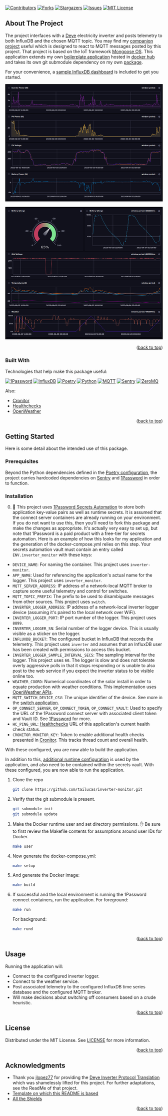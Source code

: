 <a name="readme-top"></a>

[![Contributors][contributors-shield]][contributors-url]
[![Forks][forks-shield]][forks-url]
[![Stargazers][stars-shield]][stars-url]
[![Issues][issues-shield]][issues-url]
[![MIT License][license-shield]][license-url]

## About The Project

The project interfaces with a [Deye][deye-url] electricity inverter and posts telemetry to both InfluxDB and the chosen MQTT topic. You may find my [companion project][switch-app-url] useful which is designed to react to MQTT messages posted by this project. That project is based on the IoT framework [Mongoose OS][mongoose-os-url]. This application extends my own [boilerplate application][baseapp-url] hosted in [docker hub][baseapp-image-url] and takes its own git submodule dependency on my own [package][pylib-url].

For your convenience, a [sample InfluxDB dashboard][influxdb-dashboard-template] is included to get you started.

![Dashboard Left](/assets/inverter_dashboard_a.png)

![Dashboard Right](/assets/inverter_dashboard_b.png)

<p align="right">(<a href="#readme-top">back to top</a>)</p>

### Built With

Technologies that help make this package useful:

[![1Password][1p-shield]][1p-url]
[![InfluxDB][influxdb-shield]][influxdb-url]
[![Poetry][poetry-shield]][poetry-url]
[![Python][python-shield]][python-url]
[![MQTT][mqtt-shield]][mqtt-url]
[![Sentry][sentry-shield]][sentry-url]
[![ZeroMQ][zmq-shield]][zmq-url]

Also:

* [Cronitor][cronitor-url]
* [Healthchecks][healthchecks-url]
* [OpenWeather][ow-url]

<p align="right">(<a href="#readme-top">back to top</a>)</p>

<!-- GETTING STARTED -->
## Getting Started

Here is some detail about the intended use of this package.

### Prerequisites

Beyond the Python dependencies defined in the [Poetry configuration](pyproject.toml), the project carries hardcoded dependencies on [Sentry][sentry-url] and [1Password][1p-url] in order to function.

### Installation

0. :stop_sign: This project uses [1Password Secrets Automation][1p-url] to store both application key-value pairs as well as runtime secrets. It is assumed that the connect server containers are already running on your environment. If you do not want to use this, then you'll need to fork this package and make the changes as appropriate. It's actually very easy to set up, but note that 1Password is a paid product with a free-tier for secrets automation. Here is an example of how this looks for my application and the generation of the docker-compose.yml relies on this step. Your secrets automation vault must contain an entry called `ENV.inverter_monitor` with these keys:

* `DEVICE_NAME`: For naming the container. This project uses `inverter-monitor`.
* `APP_NAME`: Used for referencing the application's actual name for the logger. This project uses `inverter_monitor`.
* `MQTT_SERVER_ADDRESS`: IP address of a network-local MQTT broker to capture some useful telemetry and control for switches.
* `MQTT_TOPIC_PREFIX`: The prefix to be used to disambiguate messages from other sources. This project uses `switch`.
* `INVERTER_LOGGER_ADDRESS`: IP address of a network-local inverter logger device (assuming it's paired to the local network over WiFi).
* `INVERTER_LOGGER_PORT`: IP port number of the logger. This project uses `8899`.
* `INVERTER_LOGGER_SN`: Serial number of the logger device. This is usually visible as a sticker on the logger.
* `INFLUXDB_BUCKET`: The configured bucket in InfluxDB that records the telemetry. This project uses `inverter` and assumes that an InfluxDB user has been created with permissions to access this bucket.
* `INVERTER_LOGGER_SAMPLE_INTERVAL_SECS`: The sampling interval for the logger. This project uses `60`. The logger is slow and does not tolerate overly aggressive polls in that it stops responding or is unable to also post to the web service if you expect the inverter status to be visible online too.
* `WEATHER_COORD`: Numerical coordinates of the solar install in order to equate production with weather conditions. This implementation uses [OpenWeather APIs][ow-api-url].
* `MQTT_SWITCH_DEVICE_CSV`: The unique identifier of the device. See more in the [switch application][switch-app-url].
* `OP_CONNECT_SERVER`, `OP_CONNECT_TOKEN`, `OP_CONNECT_VAULT`: Used to specify the URL of the 1Password connect server with associated client token and Vault ID. See [1Password](https://developer.1password.com/docs/connect/get-started#step-1-set-up-a-secrets-automation-workflow) for more.
* `HC_PING_URL`: [Healthchecks][healthchecks-url] URL of this application's current health check status.
* `CRONITOR_MONITOR_KEY`: Token to enable additional health checks presented in [Cronitor][cronitor-url]. This tracks thread count and overall health.

With these configured, you are now able to build the application.

In addition to this, [additional runtime configuration](https://github.com/tailucas/inverter-monitor/blob/dcca894a35f9111935047986199ec47679430b4a/app/__main__.py#L31-L37) is used by the application, and also need to be contained within the secrets vault. With these configured, you are now able to run the application.

1. Clone the repo
   ```sh
   git clone https://github.com/tailucas/inverter-monitor.git
   ```
2. Verify that the git submodule is present.
   ```sh
   git submodule init
   git submodule update
   ```
4. Make the Docker runtime user and set directory permissions. :hand: Be sure to first review the Makefile contents for assumptions around user IDs for Docker.
   ```sh
   make user
   ```
5. Now generate the docker-compose.yml:
   ```sh
   make setup
   ```
6. And generate the Docker image:
   ```sh
   make build
   ```
7. If successful and the local environment is running the 1Password connect containers, run the application. For foreground:
   ```sh
   make run
   ```
   For background:
   ```sh
   make rund
   ```

<p align="right">(<a href="#readme-top">back to top</a>)</p>

<!-- USAGE EXAMPLES -->
## Usage

Running the application will:

* Connect to the configured inverter logger.
* Connect to the weather service.
* Post associated telemetry to the configured InfluxDB time series database and the configured MQTT broker.
* Will make decisions about switching off consumers based on a crude heuristic.

<p align="right">(<a href="#readme-top">back to top</a>)</p>

<!-- LICENSE -->
## License

Distributed under the MIT License. See [LICENSE](LICENSE) for more information.

<p align="right">(<a href="#readme-top">back to top</a>)</p>

<!-- ACKNOWLEDGMENTS -->
## Acknowledgments

* Thank you [jlopez77](https://github.com/jlopez77) for providing the [Deye Inverter Protocol Translation](https://github.com/jlopez77/DeyeInverter) which was shamelessly lifted for this project. For further adaptations, see the ReadMe of that project.
* [Template on which this README is based](https://github.com/othneildrew/Best-README-Template)
* [All the Shields](https://github.com/progfay/shields-with-icon)

<p align="right">(<a href="#readme-top">back to top</a>)</p>

<!-- MARKDOWN LINKS & IMAGES -->
<!-- https://www.markdownguide.org/basic-syntax/#reference-style-links -->
[contributors-shield]: https://img.shields.io/github/contributors/tailucas/inverter-monitor.svg?style=for-the-badge
[contributors-url]: https://github.com/tailucas/inverter-monitor/graphs/contributors
[forks-shield]: https://img.shields.io/github/forks/tailucas/inverter-monitor.svg?style=for-the-badge
[forks-url]: https://github.com/tailucas/inverter-monitor/network/members
[stars-shield]: https://img.shields.io/github/stars/tailucas/inverter-monitor.svg?style=for-the-badge
[stars-url]: https://github.com/tailucas/inverter-monitor/stargazers
[issues-shield]: https://img.shields.io/github/issues/tailucas/inverter-monitor.svg?style=for-the-badge
[issues-url]: https://github.com/tailucas/inverter-monitor/issues
[license-shield]: https://img.shields.io/github/license/tailucas/inverter-monitor.svg?style=for-the-badge
[license-url]: https://github.com/tailucas/inverter-monitor/blob/main/LICENSE

[baseapp-url]: https://github.com/tailucas/base-app
[baseapp-image-url]: https://hub.docker.com/repository/docker/tailucas/base-app/general
[pylib-url]: https://github.com/tailucas/pylib
[switch-app-url]: https://github.com/tailucas/switch-app
[influxdb-dashboard-template]: https://github.com/tailucas/inverter-monitor/blob/master/influxdb_dashboard_sample.json

[1p-url]: https://developer.1password.com/docs/connect/
[1p-shield]: https://img.shields.io/static/v1?style=for-the-badge&message=1Password&color=0094F5&logo=1Password&logoColor=FFFFFF&label=
[cronitor-url]: https://cronitor.io/
[deye-url]: https://www.deyeinverter.com/
[healthchecks-url]: https://healthchecks.io/
[influxdb-shield]: https://img.shields.io/static/v1?style=for-the-badge&message=InfluxDB&color=22ADF6&logo=InfluxDB&logoColor=FFFFFF&label=
[influxdb-url]: https://www.influxdata.com/
[mongoose-os-url]: https://mongoose-os.com/
[mqtt-url]: https://mqtt.org/
[mqtt-shield]: https://img.shields.io/static/v1?style=for-the-badge&message=MQTT&color=660066&logo=MQTT&logoColor=FFFFFF&label=
[ow-api-url]: https://openweathermap.org/current
[ow-url]: https://openweathermap.org/
[poetry-url]: https://python-poetry.org/
[poetry-shield]: https://img.shields.io/static/v1?style=for-the-badge&message=Poetry&color=60A5FA&logo=Poetry&logoColor=FFFFFF&label=
[python-url]: https://www.python.org/
[python-shield]: https://img.shields.io/static/v1?style=for-the-badge&message=Python&color=3776AB&logo=Python&logoColor=FFFFFF&label=
[sentry-url]: https://sentry.io/
[sentry-shield]: https://img.shields.io/static/v1?style=for-the-badge&message=Sentry&color=362D59&logo=Sentry&logoColor=FFFFFF&label=
[zmq-url]: https://zeromq.org/
[zmq-shield]: https://img.shields.io/static/v1?style=for-the-badge&message=ZeroMQ&color=DF0000&logo=ZeroMQ&logoColor=FFFFFF&label=
